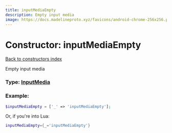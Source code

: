 ```yaml
---
title: inputMediaEmpty
description: Empty input media
image: https://docs.madelineproto.xyz/favicons/android-chrome-256x256.png
---
```

# Constructor: inputMediaEmpty  
[Back to constructors index](index.md)



Empty input media




### Type: [InputMedia](../types/InputMedia.md)


### Example:

```php
$inputMediaEmpty = ['_' => 'inputMediaEmpty'];
```  


Or, if you're into Lua:

```lua
inputMediaEmpty={_='inputMediaEmpty'}

```


